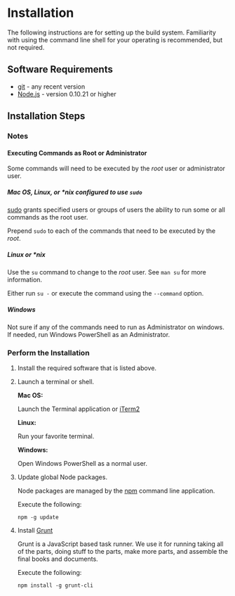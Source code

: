 # Installation

The following instructions are for setting up the build system.  Familiarity with using the command line shell for your operating is recommended, but not required.

## Software Requirements

*   [git](http://gitscm.com/) - any recent version
*   [Node.js](http://nodejs.org/) - version 0.10.21 or higher




## Installation Steps

### Notes

#### Executing Commands as Root or Administrator

Some commands will need to be executed by the *root* user or administrator user.

##### Mac OS, Linux, or \*nix configured to use `sudo`

[sudo](http://www.sudo.ws/) grants specified users or groups of users the ability to run some or all commands as the root user.

Prepend `sudo` to each of the commands that need to be executed by the *root*.

##### Linux or *nix

Use the `su` command to change to the *root* user.  See `man su` for more information.

Either run `su -` or execute the command using the `--command` option.

##### Windows

Not sure if any of the commands need to run as Administrator on windows.  If needed, run Windows PowerShell as an Administrator.


### Perform the Installation

1.  Install the required software that is listed above.

2.  Launch a terminal or shell.
    
    **Mac OS:**
    
    Launch the Terminal application or [iTerm2](http://www.iterm2.com/)
        
    **Linux:**
    
    Run your favorite terminal.
        
    **Windows:**
    
    Open Windows PowerShell as a normal user.

3.  Update global Node packages.

    Node packages are managed by the [npm](https://npmjs.org/doc/) command line application.
    
    Execute the following:
    
        npm -g update

4.  Install [Grunt](http://gruntjs.com/)

    Grunt is a JavaScript based task runner.  We use it for running taking all of the parts, doing stuff to the parts, make more parts, and assemble the final books and documents.
    
    Execute the following:

        npm install -g grunt-cli

    

